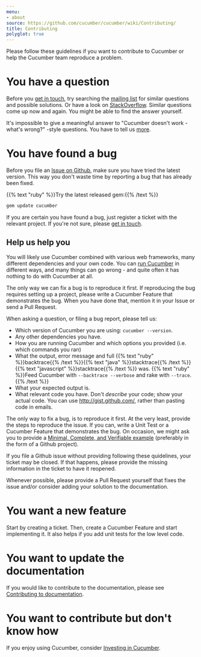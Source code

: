 ```yaml
---
menu:
- about
source: https://github.com/cucumber/cucumber/wiki/Contributing/
title: Contributing
polyglot: true
---
```


Please follow these guidelines if you want to contribute to Cucumber or help the Cucumber team reproduce a problem.

# You have a question

Before you [get in touch](/about/get-in-touch), try searching the [mailing list](https://groups.google.com/forum/#!forum/cukes) for similar questions and possible solutions.
Or have a look on [StackOverflow](https://stackoverflow.com/questions/tagged/cucumber). Similar questions come up now and again. You might be able to find the answer yourself.

It's impossible to give a meaningful answer to "Cucumber doesn't work - what's wrong?" -style questions. You have to tell us [more](#help-us-help-you).

# You have found a bug

Before you file an [Issue on Github](https://github.com/cucumber/cucumber/issues/), make sure you have tried the latest version.
This way you don't waste time by reporting a bug that has already been fixed.

{{% text "ruby" %}}Try the latest released gem:{{% /text %}}
``` ruby
gem update cucumber
```

If you are certain you have found a bug, just register a ticket with the relevant project. If you're not sure, please [get in touch](/about/get-in-touch).

## Help us help you

You will likely use Cucumber combined with various web frameworks, many different dependencies and your own code.
You can [run Cucumber](/cucumber/#running-features) in different ways, and many things can go wrong - and quite often it has nothing to do with Cucumber at all.

The only way we can fix a bug is to reproduce it first. If reproducing the bug requires setting up a project, please write a Cucumber Feature that demonstrates the bug. When you have done that, mention it in your Issue or send a Pull Request.

When asking a question, or filing a bug report, please tell us:

- Which version of Cucumber you are using: `cucumber --version`.
- Any other dependencies you have.
- How you are running Cucumber and which options you provided (i.e. which commands you ran)
- What the output, error message and full {{% text "ruby" %}}backtrace{{% /text %}}{{% text "java" %}}stacktrace{{% /text %}}{{% text "javascript" %}}stacktrace{{% /text %}} was.
{{% text "ruby" %}}Feed Cucumber with `--backtrace --verbose` and rake with `--trace`.{{% /text %}}
- What your expected output is.
- What relevant code you have. Don't *describe* your code; show your actual code. You can use <http://gist.github.com/>, rather than pasting code in emails.

The only way to fix a bug, is to reproduce it first. At the very least, provide the steps to reproduce the issue.
If you can, write a Unit Test or a Cucumber Feature that demonstrates the bug.
On occasion, we might ask you to provide a [Minimal, Complete, and Verifiable example](https://stackoverflow.com/help/mcve) (preferably in the form of a Github project).

If you file a Github issue without providing following these quidelines, your ticket may be closed. If that happens, please provide the missing information in the ticket to have it reopened.

Whenever possible, please provide a Pull Request yourself that fixes the issue and/or consider adding your solution to the documentation.

# You want a new feature

Start by creating a ticket. Then, create a Cucumber Feature and start implementing it. It also helps if you add unit tests for the low level code.

# You want to update the documentation

If you would like to contribute to the documentation, please see [Contributing to documentation](/about/contributing-to-documentation/).

# You want to contribute but don't know how

If you enjoy using Cucumber, consider [Investing in Cucumber](https://cucumber.io/blog/2017/10/03/invest-in-cucumber).
